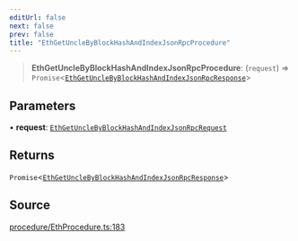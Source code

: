 ```yaml
---
editUrl: false
next: false
prev: false
title: "EthGetUncleByBlockHashAndIndexJsonRpcProcedure"
---
```


> **EthGetUncleByBlockHashAndIndexJsonRpcProcedure**: (`request`) => `Promise`\<[`EthGetUncleByBlockHashAndIndexJsonRpcResponse`](/reference/tevm/procedures-types/type-aliases/ethgetunclebyblockhashandindexjsonrpcresponse/)\>

## Parameters

• **request**: [`EthGetUncleByBlockHashAndIndexJsonRpcRequest`](/reference/tevm/procedures-types/type-aliases/ethgetunclebyblockhashandindexjsonrpcrequest/)

## Returns

`Promise`\<[`EthGetUncleByBlockHashAndIndexJsonRpcResponse`](/reference/tevm/procedures-types/type-aliases/ethgetunclebyblockhashandindexjsonrpcresponse/)\>

## Source

[procedure/EthProcedure.ts:183](https://github.com/evmts/tevm-monorepo/blob/main/packages/procedures-types/src/procedure/EthProcedure.ts#L183)

